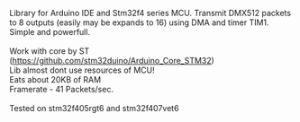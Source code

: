 Library for Arduino IDE and Stm32f4 series MCU. Transmit DMX512 packets to 8 outputs (easily may be expands to 16) using DMA and timer TIM1. Simple and powerfull.
<br>
<br>Work with core by ST (https://github.com/stm32duino/Arduino_Core_STM32)
<br>Lib almost dont use resources of MCU!
<br>Eats about 20KB of RAM
<br>Framerate - 41 Packets/sec.
<br>
<br>Tested on stm32f405rgt6 and stm32f407vet6
